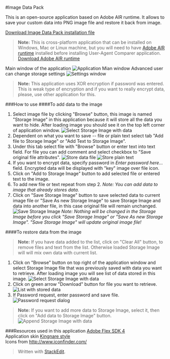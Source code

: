 #Image Data Pack

This is an open-source application based on  Adobe AIR runtime. It allows to save your custom data into PNG image file and restore it back from image.  

[Download Image Data Pack installation file](https://github.com/burdiuz/png-pack/raw/master/ImagePack.air)
> **Note:** This is cross-platform application that can be installed on Windows, Mac or Linux machine, but you will need to have [Adobe AIR runtime](https://get.adobe.com/air/) installed before installing User-Agent Comparer application. [Download Adobe AIR runtime](https://get.adobe.com/air/)

Main window of the application
![Application Mian window](mainwindow.png)
Advanced user can change storage settings
![Settings window](settingswindow.png)
> **Note:** This application uses XOR encryption if password was entered. This is weak type of encryption and if you want to really encrypt data, please, use other application for this.
> 
###How to use
####To add data to the image
1. Select image file by clicking "Browse" button, this image is named "Storage Image" in this application because it will store all the data you want to hide. After loading image you should see it on the top left corner of application window. ![Select Storage Image with data](store1.png)
2. Dependent on what you want to save -- file or plain text select tab "Add file to Storage Image"  or "Add Text to Storage Image".
3. Under this tab select file with "Browse" button or enter text into text field. For file you can add comment and select checkbox to "Save original file attributes". ![Store data file](store2a.png) ![Store plain text](store2a.png)
4.  If you want to encrypt data, specify password in *Enter password here...* field. Encrypted data will be displayed with "key" image over file icon.
5. Click on "Add to Storage Image" button to add selected file or entered text to the image.
6. To add new file or text repeat from step 2.  *Note: You can add data to image that already stores data.*  
7. Click on "Save Storage Image" button to save selected data to current image file or "Save As new Storage Image" to save Storage Image and data into another file, in this case original file will remain unchanged. ![Save Storage Image](store3.png) *Note: Nothing will be changed in the Storage Image before you click "Save Storage Image" or "Save As new Storage Image". "Save Storage Image" will update original image file!*

####To restore data from the image
> **Note:** If you have data added to the list, click on "Clear All" button, to remove files and text from the list. Otherwise loaded Storage Image will will mix own data with current list.  

1. Click on "Browse" button on top right of the application window and select Storage Image file that was previously saved with data you want to retrieve. After loading image you will see list of data stored in this image. ![Select Storage Image with data](retrieve1.png)
2. Click on green arrow "Download" button for file you want to retrieve. ![List with stored data](retrieve2.png)
3. If Password request, enter password and save file. ![Password request dialog](retrieve3.png)

> **Note:** If you want to add more data to Storage Image, select it, then click on "Add data to Storage Image" button. ![Append Storage Image with data](append1.png)

###Resources used in this application
[Adobe Flex SDK 4](http://www.adobe.com/devnet/flex/flex-sdk-download.html)  
Application skin [Kingnare style](http://code.google.com/p/kingnarestyle/)  
Icons from http://www.iconfinder.com/

> Written with [StackEdit](https://stackedit.io/).